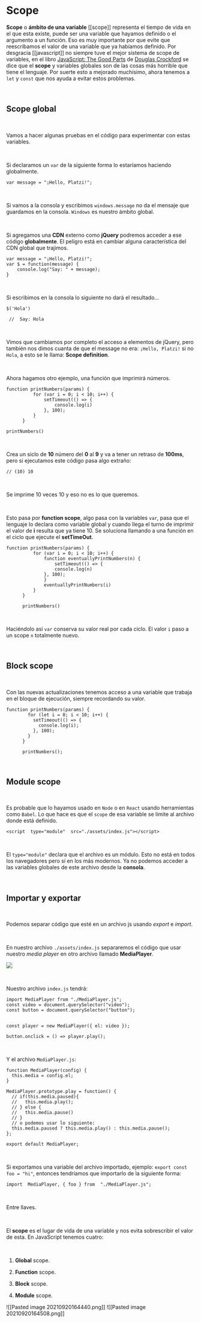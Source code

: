 # Scope

**Scope** o **ámbito de una variable** [[scope]] representa el tiempo de vida en el que esta existe, puede ser una variable que hayamos definido o el argumento a un función. Eso es muy importante por que evite que reescribamos el valor de una variable que ya habíamos definido. Por desgracia [[javascript]] no siempre tuve el mejor sistema de scope de variables, en el libro [JavaScript: The Good Parts](https://www.amazon.es/JavaScript-Good-Parts-ebook/dp/B0026OR2ZY) de [Douglas Crockford](https://www.amazon.es/Douglas-Crockford/e/B002N3VYB6?ref_=dbs_p_ebk_r00_abau_000000) se dice que el **scope** y variables globales son de las cosas más horrible que tiene el lenguaje. Por suerte esto a mejorado muchísimo, ahora tenemos a `let` y `const` que nos ayuda a evitar estos problemas.

‌

## Scope global[](https://platzi.com/clases/1642-javascript-profesional/22159-scope/#scope-global)

‌

Vamos a hacer algunas pruebas en el código para experimentar con estas variables.

‌

Si declaramos un `var` de la siguiente forma lo estaríamos haciendo globalmente.

```
var message = "¡Hello, Platzi!";
```

‌

Si vamos a la consola y escribimos `windows.message` no da el mensaje que guardamos en la consola. `Windows` es nuestro ámbito global.

‌

Si agregamos una **CDN** externo como **jQuery** podremos acceder a ese código **globalmente**. El peligro está en cambiar alguna característica del CDN global que trajimos.

```
var message = "¡Hello, Platzi!";
var $ = function(message) {
    console.log("Say: " + message);
}
```

‌

Si escribimos en la consola lo siguiente no dará el resultado…

```
$('Hola')

 //  Say: Hola
```

‌

Vimos que cambiamos por completo el acceso a elementos de jQuery, pero también nos dimos cuanta de que el message no era: `¡Hello, Platzi!` si no `Hola`, a esto se le llama: **Scope definition**.

‌

Ahora hagamos otro ejemplo, una función que imprimirá números.

```
function printNumbers(params) {
          for (var i = 0; i < 10; i++) {
              setTimeout(() => {
                  console.log(i)
              }, 100);
          }
      }

printNumbers()
```

‌

Crea un siclo de **10** número del **0** al **9** y va a tener un retraso de **100ms**, pero si ejecutamos este código pasa algo extraño:

```
// (10) 10 
```

‌

Se imprime 10 veces 10 y eso no es lo que queremos.

‌

Esto pasa por **function scope**, algo pasa con la variables `var`, pasa que el lenguaje lo declara como variable global y cuando llega el turno de imprimir el valor de **i** resulta que ya tiene 10. Se soluciona llamando a una función en el ciclo que ejecute el **setTimeOut**.

```
function printNumbers(params) {
          for (var i = 0; i < 10; i++) {
              function eventuallyPrintNumbers(n) {
                  setTimeout(() => {
                  console.log(n)
              }, 100);
              }
              eventuallyPrintNumbers(i)
          }
      }

      printNumbers()
```

‌

Haciéndolo así `var` conserva su valor real por cada ciclo. El valor `i` paso a un scope `n` totalmente nuevo.

‌

## Block scope[](https://platzi.com/clases/1642-javascript-profesional/22159-scope/#block-scope)

‌

Con las nuevas actualizaciones tenemos acceso a una variable que trabaja en el bloque de ejecución, siempre recordando su valor.

```
function printNumbers(params) {
        for (let i = 0; i < 10; i++) {
          setTimeout(() => {
            console.log(i);
          }, 100);
        }
      }

      printNumbers();
```

‌

## Module scope[](https://platzi.com/clases/1642-javascript-profesional/22159-scope/#module-scope)

‌

Es probable que lo hayamos usado en `Node` o en `React` usando herramientas como `Babel`. Lo que hace es que el `scope` de esa variable se limite al archivo donde está definido.

```
<script  type="module"  src="./assets/index.js"></script>
```

‌

El `type="module"` declara que el archivo es un módulo. Esto no está en todos los navegadores pero sí en los más modernos. Ya no podemos acceder a las variables globales de este archivo desde la **consola**.

‌

## Importar y exportar[](https://platzi.com/clases/1642-javascript-profesional/22159-scope/#importar-y-exportar)

‌

Podemos separar código que esté en un archivo js usando _export_ e _import_.

‌

En nuestro archivo `./assets/index.js` separaremos el código que usar nuestro _media player_ en otro archivo llamado **MediaPlayer**.

![](https://blobscdn.gitbook.com/v0/b/gitbook-28427.appspot.com/o/assets%2F-LlTyKe9xd6RJ6x5f2-z%2F-LnCp9qnZO5otXQYfGiF%2F-LnD2gOidag3AtKzIDkh%2FScreenshot_16.png?alt=media&token=0e591456-3c77-46ca-a14c-16f7730ba955)

‌

Nuestro archivo `index.js` tendrá:

```
import MediaPlayer from "./MediaPlayer.js";
const video = document.querySelector("video");
const button = document.querySelector("button");


const player = new MediaPlayer({ el: video });

button.onclick = () => player.play();
```

‌

Y el archivo `MediaPlayer.js`:

```
function MediaPlayer(config) {
  this.media = config.el;
}

MediaPlayer.prototype.play = function() {
  // if(this.media.paused){
  //   this.media.play();
  // } else {
  //   this.media.pause()
  // }
  // o podemos usar lo siguiente:
  this.media.paused ? this.media.play() : this.media.pause();
};

export default MediaPlayer;
```

‌

Si exportamos una variable del archivo importado, ejemplo: `export const foo = "hi"`, entonces tendríamos que importarlo de la siguiente forma:

```
import  MediaPlayer, { foo } from  "./MediaPlayer.js";
```

‌

Entre llaves.

‌

El **scope** es el lugar de vida de una variable y nos evita sobrescribir el valor de esta. En JavaScript tenemos cuatro:

‌

1.  **Global** scope.
    
2.  **Function** scope.
    
3.  **Block** scope.
    
4.  **Module** scope.

![[Pasted image 20210920164440.png]]
![[Pasted image 20210920164508.png]]
